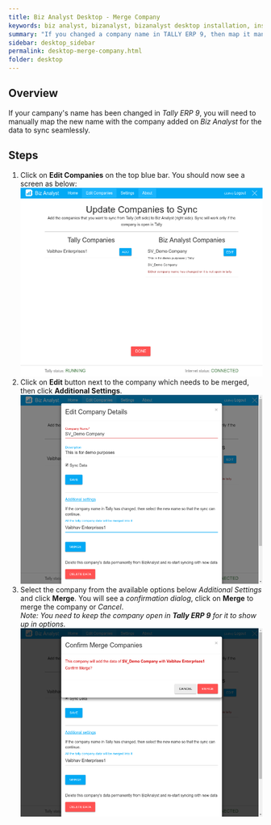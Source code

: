 ```yaml
---
title: Biz Analyst Desktop - Merge Company
keywords: biz analyst, bizanalyst, bizanalyst desktop installation, install, bizanalyst installation
summary: "If you changed a company name in TALLY ERP 9, then map it manually with Biz Analyst"
sidebar: desktop_sidebar
permalink: desktop-merge-company.html
folder: desktop
---
```


## Overview

If your campany's name has been changed in *Tally ERP 9*, you will need to manually map the new name with the company added on *Biz Analyst* for the data to sync seamlessly. 

## Steps

1. Click on **Edit Companies** on the top blue bar. You should now see a screen as below:  
![Edit companies](images/desktop/fix_company_edit.png "Edit companies")
2. Click on **Edit** button next to the company which needs to be merged, then click **Additional Settings**.  
![Edit company additional settings](images/desktop/fix_company_additional_settings.png "Edit company additional settings")
3. Select the company from the available options below *Additional Settings* and click **Merge**. You will see a *confirmation dialog*, click on **Merge** to merge the company or *Cancel*.  
*Note: You need to keep the company open in **Tally ERP 9** for it to show up in options.*
![Merge confirmation](images/desktop/fix_company_confirm_merge.png "Merge confirmation")